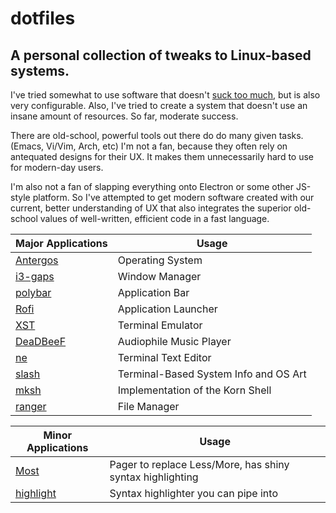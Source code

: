 # dotfiles
## A personal collection of tweaks to Linux-based systems.

I've tried somewhat to use software that doesn't [suck too much][1], but is also very configurable.
Also, I've tried to create a system that doesn't use an insane amount of resources. So far, moderate success.

There are old-school, powerful tools out there do do many given tasks. (Emacs, Vi/Vim, Arch, etc) I'm not a fan, because they often rely on antequated designs for their UX. It makes them unnecessarily hard to use for modern-day users.

I'm also not a fan of slapping everything onto Electron or some other JS-style platform. So I've attempted to get modern software created with our current, better understanding of UX that also integrates the superior old-school values of well-written, efficient code in a fast language.

| Major Applications | Usage                                 |
| ------------------ | ------------------------------------- |
| [Antergos][6]      | Operating System                      |
| [i3-gaps][9]       | Window Manager                        |
| [polybar][10]      | Application Bar                       |
| [Rofi][2]          | Application Launcher                  |
| [XST][3]           | Terminal Emulator                     |
| [DeaDBeeF][4]      | Audiophile Music Player               |
| [ne][5]            | Terminal Text Editor                  |
| [slash][7]         | Terminal-Based System Info and OS Art |
| [mksh][8]          | Implementation of the Korn Shell      |
| [ranger][13]       | File Manager                          |

| Minor Applications | Usage                                 |
| ------------------ | ------------------------------------- |
| [Most][11]         | Pager to replace Less/More, has shiny syntax highlighting |
| [highlight][12]    | Syntax highlighter you can pipe into |

[1]: https://suckless.org/
[2]: https://github.com/DaveDavenport/rofi
[3]: https://github.com/gnotclub/xst
[4]: https://github.com/DeaDBeeF-Player/deadbeef
[5]: http://ne.di.unimi.it/
[6]: https://antergos.com/
[7]: https://github.com/Nyctanthous/slash
[8]: https://www.mirbsd.org/mksh.htm
[9]: https://github.com/Airblader/i3
[10]: https://polybar.github.io/
[11]: https://www.jedsoft.org/most/
[12]: https://gitlab.com/saalen/highlight/tree/master
[13]: https://github.com/ranger/ranger
